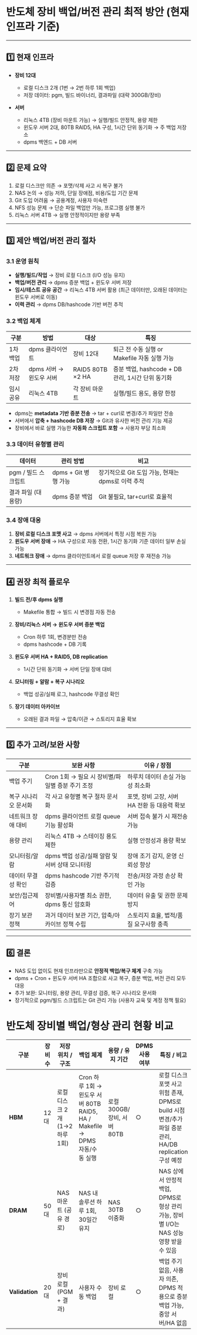 # 반도체 장비 백업/버전 관리 최적 방안 (현재 인프라 기준)

---

## 1️⃣ 현재 인프라

- **장비 12대**
  - 로컬 디스크 2개 (1번 → 2번 하루 1회 백업)
  - 저장 데이터: pgm, 빌드 바이너리, 결과파일 (대략 300GB/장비)

- **서버**
  - 리눅스 4TB (장비 마운트 가능) → 실행/빌드 안정적, 용량 제한
  - 윈도우 서버 2대, 80TB RAID5, HA 구성, 1시간 단위 동기화 → 주 백업 저장소
  - dpms 백엔드 + DB 서버

---

## 2️⃣ 문제 요약

1. 로컬 디스크만 의존 → 포맷/삭제 사고 시 복구 불가  
2. NAS 논의 → 성능 저하, 단일 장애점, 비용/도입 기간 문제  
3. Git 도입 어려움 → 공용계정, 사용자 미숙련  
4. NFS 성능 문제 → 단순 파일 백업만 가능, 프로그램 실행 불가  
5. 리눅스 서버 4TB → 실행 안정적이지만 용량 부족

---

## 3️⃣ 제안 백업/버전 관리 절차

### 3.1 운영 원칙

- **실행/빌드/작업** → 장비 로컬 디스크 (I/O 성능 유지)  
- **백업/버전 관리** → dpms 증분 백업 + 윈도우 서버 저장  
- **임시/테스트 공유 공간** → 리눅스 4TB 서버 활용 (최근 데이터만, 오래된 데이터는 윈도우 서버로 이동)  
- **이력 관리** → dpms DB/hashcode 기반 버전 추적

### 3.2 백업 체계

| 구분          | 방법               | 대상               | 특징 |
|---------------|------------------|------------------|------|
| 1차 백업      | dpms 클라이언트   | 장비 12대         | 퇴근 전 수동 실행 or Makefile 자동 실행 가능 |
| 2차 저장      | dpms 서버 → 윈도우 서버 | RAID5 80TB ×2 HA  | 증분 백업, hashcode + DB 관리, 1시간 단위 동기화 |
| 임시 공유     | 리눅스 4TB       | 각 장비 마운트    | 실행/빌드 용도, 용량 한정 |

- dpms는 **metadata 기반 증분 전송** → tar + curl로 변경/추가 파일만 전송  
- 서버에서 **압축 + hashcode DB 저장** → Git과 유사한 버전 관리 기능 제공  
- 장비에서 바로 실행 가능한 **자동화 스크립트 포함** → 사용자 부담 최소화  

### 3.3 데이터 유형별 관리

| 데이터                 | 관리 방법             | 비고 |
|------------------------|--------------------|------|
| pgm / 빌드 스크립트    | dpms + Git 병행 가능  | 장기적으로 Git 도입 가능, 현재는 dpms로 이력 추적 |
| 결과 파일 (대용량)     | dpms 증분 백업       | Git 불필요, tar+curl로 효율적 |

### 3.4 장애 대응

1. **장비 로컬 디스크 포맷 사고** → dpms 서버에서 특정 시점 복원 가능  
2. **윈도우 서버 장애** → HA 구성으로 자동 전환, 1시간 동기화 기준 데이터 일부 손실 가능  
3. **네트워크 장애** → dpms 클라이언트에서 로컬 queue 저장 후 재전송 가능  

---

## 4️⃣ 권장 최적 플로우

1. **빌드 전/후 dpms 실행**
   - Makefile 통합 → 빌드 시 변경점 자동 전송

2. **장비/리눅스 서버 → 윈도우 서버 증분 백업**
   - Cron 하루 1회, 변경분만 전송
   - dpms hashcode + DB 기록

3. **윈도우 서버 HA + RAID5, DB replication**
   - 1시간 단위 동기화 → 서버 단일 장애 대비

4. **모니터링 + 알람 + 복구 시나리오**
   - 백업 성공/실패 로그, hashcode 무결성 확인

5. **장기 데이터 아카이브**
   - 오래된 결과 파일 → 압축/이관 → 스토리지 효율 확보

---

## 5️⃣ 추가 고려/보완 사항

| 구분                 | 보완 사항                                 | 이유 / 장점 |
|----------------------|------------------------------------------|-------------|
| 백업 주기             | Cron 1회 → 필요 시 장비별/파일별 증분 주기 조정 | 하루치 데이터 손실 가능성 최소화 |
| 복구 시나리오 문서화   | 각 사고 유형별 복구 절차 문서화           | 포맷, 장비 고장, 서버 HA 전환 등 대응력 확보 |
| 네트워크 장애 대비     | dpms 클라이언트 로컬 queue 기능 활성화    | 서버 접속 불가 시 재전송 가능 |
| 용량 관리             | 리눅스 4TB → 스테이징 용도 제한          | 실행 안정성과 용량 확보 |
| 모니터링/알람          | dpms 백업 성공/실패 알람 및 서버 상태 모니터링 | 장애 조기 감지, 운영 신뢰성 향상 |
| 데이터 무결성 확인     | dpms hashcode 기반 주기적 검증           | 전송/저장 과정 손상 확인 가능 |
| 보안/접근제어          | 장비별/사용자별 최소 권한, dpms 통신 암호화 | 데이터 유출 및 권한 문제 방지 |
| 장기 보관 정책         | 과거 데이터 보관 기간, 압축/아카이브 정책 수립 | 스토리지 효율, 법적/품질 요구사항 충족 |

---

## 6️⃣ 결론

- NAS 도입 없이도 현재 인프라만으로 **안정적 백업/복구 체계** 구축 가능  
- dpms + Cron + 윈도우 서버 HA 조합으로 사고 복구, 증분 백업, 버전 관리 모두 대응  
- 추가 보완: 모니터링, 용량 관리, 무결성 검증, 복구 시나리오 문서화  
- 장기적으로 pgm/빌드 스크립트는 Git 관리 가능 (사용자 교육 및 계정 정책 필요)

# 반도체 장비별 백업/형상 관리 현황 비교

| 구분        | 장비 수 | 저장 위치 / 구조                  | 백업 체계                           | 용량 / 유지 기간          | DPMS 사용 여부 | 특징 / 비고 |
|------------|--------|---------------------------------|-----------------------------------|-------------------------|---------------|------------|
| **HBM**     | 12대   | 로컬 디스크 2개 (1→2 하루 1회)  | Cron 하루 1회 → 윈도우 서버 80TB RAID5, HA / Makefile → DPMS 자동/수동 실행 | 로컬 300GB/장비, 서버 80TB | ○             | 로컬 디스크 포맷 사고 위험 존재, DPMS로 build 시점 변경/추가 파일 증분 관리, HA/DB replication 구성 예정 |
| **DRAM**    | 50대   | NAS 마운트 (공유 경로)           | NAS 내 솔루션 하루 1회, 30일간 유지 | NAS 30TB 이중화          | ○             | NAS 상에서 안정적 백업, DPMS로 형상 관리 가능, 장비별 I/O는 NAS 성능 영향 받을 수 있음 |
| **Validation** | 20대 | 장비 로컬 (PGM + 결과)           | 사용자 수동 백업                     | 장비 로컬                | ○             | 백업 주기 없음, 사용자 의존, DPMS 적용으로 증분 백업 가능, 중앙 서버/HA 없음 |

